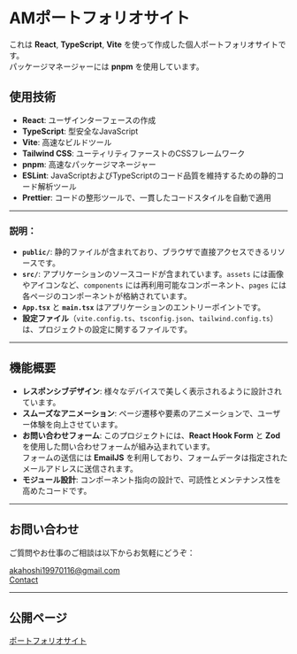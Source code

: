 # AMポートフォリオサイト

これは **React**, **TypeScript**, **Vite** を使って作成した個人ポートフォリオサイトです。  
パッケージマネージャーには **pnpm** を使用しています。

## 使用技術

-  **React**: ユーザインターフェースの作成
-  **TypeScript**: 型安全なJavaScript
-  **Vite**: 高速なビルドツール
-  **Tailwind CSS**: ユーティリティファーストのCSSフレームワーク
-  **pnpm**: 高速なパッケージマネージャー
-  **ESLint**: JavaScriptおよびTypeScriptのコード品質を維持するための静的コード解析ツール
-  **Prettier**: コードの整形ツールで、一貫したコードスタイルを自動で適用

---

### 説明：
- **`public/`**: 静的ファイルが含まれており、ブラウザで直接アクセスできるリソースです。
- **`src/`**: アプリケーションのソースコードが含まれています。`assets` には画像やアイコンなど、`components` には再利用可能なコンポーネント、`pages` には各ページのコンポーネントが格納されています。
- **`App.tsx`** と **`main.tsx`** はアプリケーションのエントリーポイントです。
- **設定ファイル**（`vite.config.ts`、`tsconfig.json`、`tailwind.config.ts`）は、プロジェクトの設定に関するファイルです。

---
##  機能概要

- **レスポンシブデザイン**: 様々なデバイスで美しく表示されるように設計されています。
- **スムーズなアニメーション**: ページ遷移や要素のアニメーションで、ユーザー体験を向上させています。
- **お問い合わせフォーム**: このプロジェクトには、**React Hook Form** と **Zod** を使用した問い合わせフォームが組み込まれています。  
  フォームの送信には **EmailJS** を利用しており、フォームデータは指定されたメールアドレスに送信されます。
- **モジュール設計**: コンポーネント指向の設計で、可読性とメンテナンス性を高めたコードです。

---

##  お問い合わせ

ご質問やお仕事のご相談は以下からお気軽にどうぞ：

 [akahoshi19970116@gmail.com](mailto:akahoshi19970116@gmail.com)  
 [Contact](https://www.dev-portfolio.site/contact)

---

## 公開ページ

 [ポートフォリオサイト](https://www.dev-portfolio.site/)
